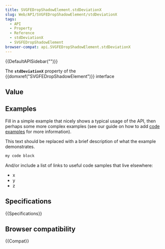 ```yaml
---
title: SVGFEDropShadowElement.stdDeviationX
slug: Web/API/SVGFEDropShadowElement/stdDeviationX
tags:
  - API
  - Property
  - Reference
  - stdDeviationX
  - SVGFEDropShadowElement
browser-compat: api.SVGFEDropShadowElement.stdDeviationX
---
```

{{DefaultAPISidebar("")}}

The **`stdDeviationX`** property of the {{domxref("SVGFEDropShadowElement")}} interface 

## Value



## Examples

Fill in a simple example that nicely shows a typical usage of the API, then perhaps some more complex examples (see our guide on how to add [code examples](/en-US/docs/MDN/Contribute/Structures/Code_examples) for more information).

This text should be replaced with a brief description of what the example demonstrates.

```js
my code block
```

And/or include a list of links to useful code samples that live elsewhere:

*   x
*   y
*   z

## Specifications

{{Specifications}}

## Browser compatibility

{{Compat}}


